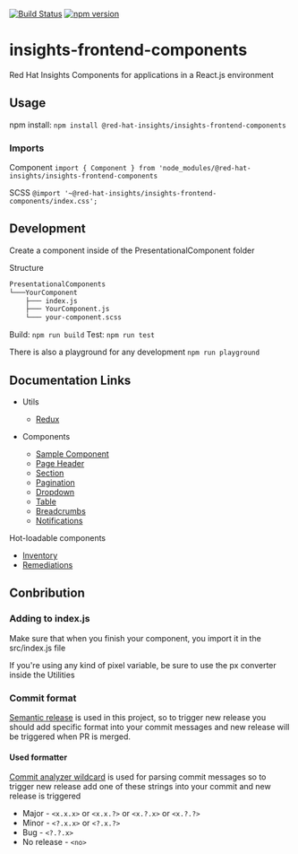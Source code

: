 [![Build Status](https://travis-ci.org/RedHatInsights/insights-frontend-components.svg?branch=master)](https://travis-ci.org/RedHatInsights/insights-chrome)
[![npm version](https://badge.fury.io/js/%40red-hat-insights%2Finsights-frontend-components.svg)](https://badge.fury.io/js/%40red-hat-insights%2Finsights-frontend-components)

# insights-frontend-components

Red Hat Insights Components for applications in a React.js environment

## Usage

npm install: `npm install @red-hat-insights/insights-frontend-components`

### Imports

Component
`import { Component } from 'node_modules/@red-hat-insights/insights-frontend-components`

SCSS
`@import '~@red-hat-insights/insights-frontend-components/index.css';`

## Development

Create a component inside of the PresentationalComponent folder

Structure

```bash
PresentationalComponents
└───YourComponent
    ├─── index.js
    ├─── YourComponent.js
    └─── your-component.scss
```

Build: `npm run build`
Test: `npm run test`

There is also a playground for any development
`npm run playground`

## Documentation Links

* Utils
  * [Redux](doc/utils/redux.md)

* Components
  * [Sample Component](doc/components/sample.md)
  * [Page Header](doc/components/page_header.md)
  * [Section](doc/components/section.md)
  * [Pagination](doc/components/pagination.md)
  * [Dropdown](doc/components/dropdown.md)
  * [Table](doc/components/table.md)
  * [Breadcrumbs](doc/components/breadcrumbs.md)
  * [Notifications](doc/components/notifications.md)

Hot-loadable components
* [Inventory](doc/components/inventory.md)
* [Remediations](doc/components/remediations.md)

## Conbribution

### Adding to index.js

Make sure that when you finish your component, you import it in the src/index.js file

If you're using any kind of pixel variable, be sure to use the px converter inside the Utilities

### Commit format

[Semantic release](https://github.com/semantic-release/semantic-release) is used in this project, so to trigger new release you should add specific format into your commit messages and new release will be triggered when PR is merged.

#### Used formatter

[Commit analyzer wildcard](https://github.com/karelhala/commit-analyzer-wildcard) is used for parsing commit messages so to trigger new release add one of these strings into your commit and new release is triggered

* Major - `<x.x.x>` or `<x.x.?>` or `<x.?.x>` or `<x.?.?>`
* Minor - `<?.x.x>` or `<?.x.?>`
* Bug - `<?.?.x>`
* No release - `<no>`
